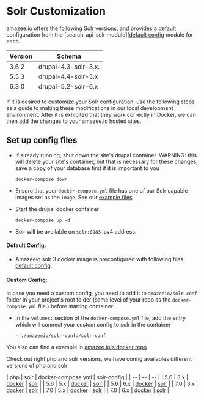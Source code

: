 # Solr Customization

amazee.io offers the following Solr versions, and provides a default configuration from the [search\_api\_solr module]([default config](https://github.com/amazeeio/docker/blob/master/solr/) module for each.

| Version | Schema |
| -- | -- |
| 3.6.2 | drupal-4.3-solr-3.x. |
| 5.5.3 | drupal-4.4-solr-5.x |
| 6.3.0 | drupal-5.2-solr-6.x |

If it is desired to customize your Solr configuration, use the following steps as a guide to making these modifications in our local development environment. After it is exhibited that they work correctly in Docker, we can then add the changes to your amazee.io hosted sites.

## Set up config files

* If already running, shut down the site's drupal container. WARNING: this will delete your site's container, but that is necessary for these changes, save a copy of your database first if it is important to you

  `docker-compose down`

* Ensure that your `docker-compose.yml` file has one of our Solr capable images set as the `image`. See our [example files](https://github.com/amazeeio/docker/blob/master/example-php70-solr3.yml)

* Start the drupal docker container

  `docker-compose up -d`

* Solr will be available on `solr:8983` ipv4 address.

#### Default Config:

* Amazeeio solr 3 docker image is preconfigured with following files [default config](https://github.com/amazeeio/docker/blob/master/solr/).

#### Custom Config:

In case you need a custom config, you need to add it to `amazeeio/solr-conf` folder in your project's root folder (same level of your repo as the `docker-compose.yml` file.) before starting container.

* In the `volumes:` section of the `docker-compose.yml` file, add the entry which will connect your custom config to solr in the container

  `- ./amazeeio/solr-conf:/solr-conf`

You also can find a example in [amazee.io's docker repo](https://github.com/amazeeio/docker/blob/master/solr/)

Check out right php and solr versions, we have config availables different versions of php and solr

| php | solr | docker-compose.yml | solr-config |
| -- | -- | -- |
| 5.6 | 3.x | [docker](https://github.com/amazeeio/docker/blob/master/solr/example-php56-solr3-custom-config.yml) | [solr](https://github.com/amazeeio/docker/tree/master/solr/drupal-4.3-solr-3.x/conf) |
| 5.6 | 5.x | [docker](https://github.com/amazeeio/docker/blob/master/solr/example-php56-solr5-custom-config.yml) | [solr](https://github.com/amazeeio/docker/tree/master/solr/drupal-4.4-solr-5.x/conf) |
| 5.6 | 6.x | [docker](https://github.com/amazeeio/docker/blob/master/solr/example-php56-solr6-custom-config.yml) | [solr](https://github.com/amazeeio/docker/tree/master/solr/drupal-5.2-solr-6.x/conf) |
| 7.0 | 3.x | [docker](https://github.com/amazeeio/docker/blob/master/solr/example-php70-solr3-custom-config.yml) | [solr](https://github.com/amazeeio/docker/tree/master/solr/drupal-4.3-solr-3.x/conf) |
| 7.0 | 5.x | [docker](https://github.com/amazeeio/docker/blob/master/solr/example-php70-solr5-custom-config.yml) | [solr](https://github.com/amazeeio/docker/tree/master/solr/drupal-4.4-solr-5.x/conf) |
| 7.0 | 6.x | [docker](https://github.com/amazeeio/docker/blob/master/solr/example-php70-solr6-custom-config.yml) | [solr](https://github.com/amazeeio/docker/tree/master/solr/drupal-5.2-solr-6.x/conf) |
